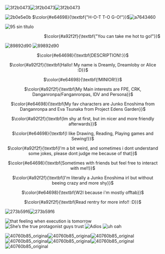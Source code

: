 
![3f2b0473](https://github.com/user-attachments/assets/b7dacb1e-2c4d-4898-9f49-bd484009cc7c)![3f2b0473](https://github.com/user-attachments/assets/b7dacb1e-2c4d-4898-9f49-bd484009cc7c)![3f2b0473](https://github.com/user-attachments/assets/b7dacb1e-2c4d-4898-9f49-bd484009cc7c)

![2b0e5e0b](https://github.com/user-attachments/assets/36c5db99-a610-4015-88be-0a332b0d70ff)
$\color{#e64698}{\textbf{"H-O-T  T-O  G-O!"}}$![a7643460](https://github.com/user-attachments/assets/f4442cb4-460e-454b-938b-3bcb4573fa45)

![95 sin título](https://github.com/user-attachments/assets/33543c73-e734-484e-a7fb-59917a0f5afe)

<p align="right">$\color{#a92f2f}{\textbf{"You can take me hot to go!"}}$

  ![89892d90](https://github.com/user-attachments/assets/e887b790-f55e-4489-b7b5-a94a63c8a988)  ![89892d90](https://github.com/user-attachments/assets/e887b790-f55e-4489-b7b5-a94a63c8a988)


<p align="center">$\color{#e64698}{\textbf{DESCRIPTION!:}}$

<p align="center">$\color{#a92f2f}{\textbf{Hallo! My name is Dreamly, Dreamloby or Alice :D}}$

<p align="center">$\color{#e64698}{\textbf{!MINIOR!}}$
  
<p align="center">$\color{#a92f2f}{\textbf{My Main interests are FPE, CRK, Danganronpa/Fanganronpas, IDV and Persona}}$

<p align="center">$\color{#e64698}{\textbf{My fav characters are Junko Enoshima from Danganronpa and Eva Tsunaka from Project Edens Garden}}$

<p align="center">$\color{#a92f2f}{\textbf{Im shy at first, but im nicer and more friendly afterwards}}$

<p align="center">$\color{#e64698}{\textbf{I like Drawing, Reading, Playing games and Sewing!}}$

<p align="center">$\color{#a92f2f}{\textbf{I'm a bit weird, and sometimes i dont understand some jokes, please dont judge me because of that}}$

<p align="center">$\color{#e64698}{\textbf{Sometimes with friends but feel free to interact with me!!}}$

<p align="center">$\color{#a92f2f}{\textbf{I'm literally a Junko Enoshima irl but without beeing crazy and more shy}}$

<p align="center">$\color{#e64698}{\textbf{W2I because i'm mostly offtab}}$

<p align="center">$\color{#a92f2f}{\textbf{Read rentry for more info!! :D}}$

![273b59f6](https://github.com/user-attachments/assets/7a966876-6cfc-40b5-9d65-1d6f7a7b98a8)![273b59f6](https://github.com/user-attachments/assets/7a966876-6cfc-40b5-9d65-1d6f7a7b98a8)



![that feeling when execution is tomorrow](https://github.com/user-attachments/assets/64beef96-b96c-434d-abc5-ffcca9f5ab9c)
![She’s the true protagonist guys trust](https://github.com/user-attachments/assets/1969ac8e-564c-4e4d-be96-11e506e07c22)
![Adios](https://github.com/user-attachments/assets/7a9f8e2e-c224-4df9-8987-65ebb3682ffb)
![uh oah](https://github.com/user-attachments/assets/df5d53d2-351d-47a3-a55b-6ef39334b087)

![40760b85_original](https://github.com/user-attachments/assets/1eb3a1d8-b3c6-407f-b6e0-ff9cee5c9491)![40760b85_original](https://github.com/user-attachments/assets/1eb3a1d8-b3c6-407f-b6e0-ff9cee5c9491)![40760b85_original](https://github.com/user-attachments/assets/1eb3a1d8-b3c6-407f-b6e0-ff9cee5c9491)![40760b85_original](https://github.com/user-attachments/assets/1eb3a1d8-b3c6-407f-b6e0-ff9cee5c9491)![40760b85_original](https://github.com/user-attachments/assets/1eb3a1d8-b3c6-407f-b6e0-ff9cee5c9491)![40760b85_original](https://github.com/user-attachments/assets/1eb3a1d8-b3c6-407f-b6e0-ff9cee5c9491)![40760b85_original](https://github.com/user-attachments/assets/1eb3a1d8-b3c6-407f-b6e0-ff9cee5c9491)










